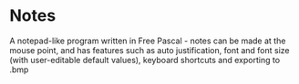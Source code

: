 # Notes
A notepad-like program written in Free Pascal - notes can be made at the mouse point, and has features such as auto justification, font and font size (with user-editable default values), keyboard shortcuts and exporting to .bmp
